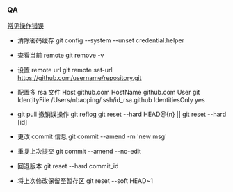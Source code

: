 ### QA

[常见操作错误](https://juejin.im/post/5d5d61e96fb9a06ace5254bd)

- 清除密码缓存
  git config --system --unset credential.helper

- 查看当前 remote
  git remove -v

- 设置 remote url
  git remote set-url https://github.com/username/repository.git

- 配置多 rsa 文件
  Host github.com
  HostName github.com
  User git
  IdentityFile /Users/nbaoping/.ssh/id_rsa.github
  IdentitiesOnly yes

- git pull 撤销误操作
  git reflog
  git reset --hard HEAD@{n} || git reset --hard [id]

- 更改 commit 信息
  git commit --amend -m 'new msg'

- 重复上次提交
  git commit --amend --no-edit

- 回退版本
  git reset --hard commit_id

- 将上次修改保留至暂存区
  git reset --soft HEAD~1
